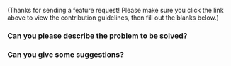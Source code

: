 (Thanks for sending a feature request! Please make sure you click the link above to view the contribution guidelines, then fill out the blanks below.)

### Can you please describe the problem to be solved?

<!--Present a concise description of the problem to be addressed by this feature request.-->
<!--Please be clear what parts of the problem are considered to be in-scope and out-of-scope.-->

### Can you give some suggestions?
<!--Give a concise description of your preferred solution.-->
<!--Things to address can include:-->
<!--Details of the technical implementation-->
<!--Tradeoffs made in design decisions-->
<!--Caveats and considerations for the future-->
<!--If there are multiple solutions, please present each one separately.-->
<!--Save comparisons for the very end.-->
